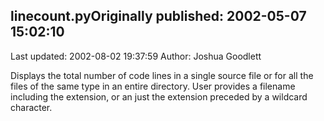 ## linecount.pyOriginally published: 2002-05-07 15:02:10 
Last updated: 2002-08-02 19:37:59 
Author: Joshua Goodlett 
 
Displays the total number of code lines in a single source file or for all the files of the same type in an entire directory. User provides a filename including the extension, or an just the extension preceded by a wildcard character.